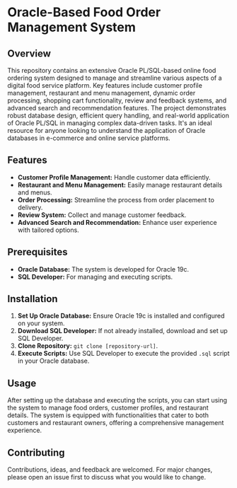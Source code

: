 # Oracle-Based Food Order Management System

## Overview
This repository contains an extensive Oracle PL/SQL-based online food ordering system designed to manage and streamline various aspects of a digital food service platform. Key features include customer profile management, restaurant and menu management, dynamic order processing, shopping cart functionality, review and feedback systems, and advanced search and recommendation features. The project demonstrates robust database design, efficient query handling, and real-world application of Oracle PL/SQL in managing complex data-driven tasks. It's an ideal resource for anyone looking to understand the application of Oracle databases in e-commerce and online service platforms.

## Features
- **Customer Profile Management:** Handle customer data efficiently.
- **Restaurant and Menu Management:** Easily manage restaurant details and menus.
- **Order Processing:** Streamline the process from order placement to delivery.
- **Review System:** Collect and manage customer feedback.
- **Advanced Search and Recommendation:** Enhance user experience with tailored options.

## Prerequisites
- **Oracle Database:** The system is developed for Oracle 19c.
- **SQL Developer:** For managing and executing scripts.

## Installation
1. **Set Up Oracle Database:** Ensure Oracle 19c is installed and configured on your system.
2. **Download SQL Developer:** If not already installed, download and set up SQL Developer.
3. **Clone Repository:** `git clone [repository-url]`.
4. **Execute Scripts:** Use SQL Developer to execute the provided `.sql` script in your Oracle database.

## Usage
After setting up the database and executing the scripts, you can start using the system to manage food orders, customer profiles, and restaurant details. The system is equipped with functionalities that cater to both customers and restaurant owners, offering a comprehensive management experience.

## Contributing
Contributions, ideas, and feedback are welcomed. For major changes, please open an issue first to discuss what you would like to change.
